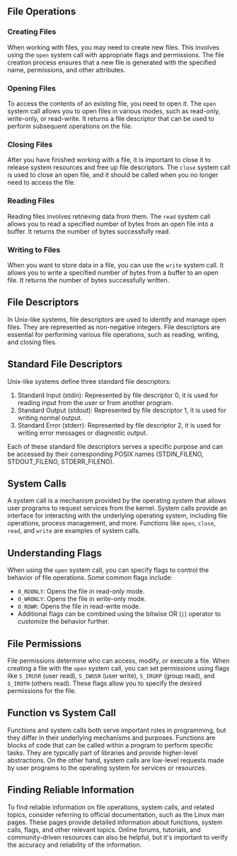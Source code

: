 ## File Operations

### Creating Files

When working with files, you may need to create new files. This involves using the `open` system call with appropriate flags and permissions. The file creation process ensures that a new file is generated with the specified name, permissions, and other attributes.

### Opening Files

To access the contents of an existing file, you need to open it. The `open` system call allows you to open files in various modes, such as read-only, write-only, or read-write. It returns a file descriptor that can be used to perform subsequent operations on the file.

### Closing Files

After you have finished working with a file, it is important to close it to release system resources and free up file descriptors. The `close` system call is used to close an open file, and it should be called when you no longer need to access the file.

### Reading Files

Reading files involves retrieving data from them. The `read` system call allows you to read a specified number of bytes from an open file into a buffer. It returns the number of bytes successfully read.

### Writing to Files

When you want to store data in a file, you can use the `write` system call. It allows you to write a specified number of bytes from a buffer to an open file. It returns the number of bytes successfully written.

## File Descriptors

In Unix-like systems, file descriptors are used to identify and manage open files. They are represented as non-negative integers. File descriptors are essential for performing various file operations, such as reading, writing, and closing files.

## Standard File Descriptors

Unix-like systems define three standard file descriptors:

1. Standard Input (stdin): Represented by file descriptor 0, it is used for reading input from the user or from another program.
2. Standard Output (stdout): Represented by file descriptor 1, it is used for writing normal output.
3. Standard Error (stderr): Represented by file descriptor 2, it is used for writing error messages or diagnostic output.

Each of these standard file descriptors serves a specific purpose and can be accessed by their corresponding POSIX names (STDIN_FILENO, STDOUT_FILENO, STDERR_FILENO).

## System Calls

A system call is a mechanism provided by the operating system that allows user programs to request services from the kernel. System calls provide an interface for interacting with the underlying operating system, including file operations, process management, and more. Functions like `open`, `close`, `read`, and `write` are examples of system calls.

## Understanding Flags

When using the `open` system call, you can specify flags to control the behavior of file operations. Some common flags include:

- `O_RDONLY`: Opens the file in read-only mode.
- `O_WRONLY`: Opens the file in write-only mode.
- `O_RDWR`: Opens the file in read-write mode.
- Additional flags can be combined using the bitwise OR (`|`) operator to customize the behavior further.

## File Permissions

File permissions determine who can access, modify, or execute a file. When creating a file with the `open` system call, you can set permissions using flags like `S_IRUSR` (user read), `S_IWUSR` (user write), `S_IRGRP` (group read), and `S_IROTH` (others read). These flags allow you to specify the desired permissions for the file.

## Function vs System Call

Functions and system calls both serve important roles in programming, but they differ in their underlying mechanisms and purposes. Functions are blocks of code that can be called within a program to perform specific tasks. They are typically part of libraries and provide higher-level abstractions. On the other hand, system calls are low-level requests made by user programs to the operating system for services or resources.

## Finding Reliable Information

To find reliable information on file operations, system calls, and related topics, consider referring to official documentation, such as the Linux man pages. These pages provide detailed information about functions, system calls, flags, and other relevant topics. Online forums, tutorials, and community-driven resources can also be helpful, but it's important to verify the accuracy and reliability of the information.
